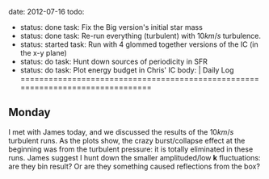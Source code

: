 date: 2012-07-16
todo:
 - status: done
   task: Fix the Big version's initial star mass
 - status: done
   task: Re-run everything (turbulent) with $10km/s$ turbulence.
 - status: started
   task: Run with 4 glommed together versions of the IC (in the x-y plane)
 - status: do
   task: Hunt down sources of periodicity in SFR
 - status: do
   task: Plot energy budget in Chris' IC
body: |
 Daily Log
 ===============================================================================
 
 Monday
 -------------------------------------------------------------------------------
 I met with James today, and we discussed the results of the $10 km/s$ turbulent
 runs.  As the plots show, the crazy burst/collapse effect at the beginning was
 from the turbulent pressure: it is totally eliminated in these runs.  James
 suggest I hunt down the smaller amplituded/low $\mathbf{k}$ fluctuations:
 are they bin result? Or are they something caused reflections from the box?
